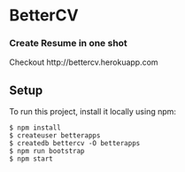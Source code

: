 # BetterCV
<h3>Create Resume in one shot</h3>

<p>Checkout http://bettercv.herokuapp.com</p>

## Setup
To run this project, install it locally using npm:

```
$ npm install
$ createuser betterapps
$ createdb bettercv -O betterapps
$ npm run bootstrap
$ npm start
```
